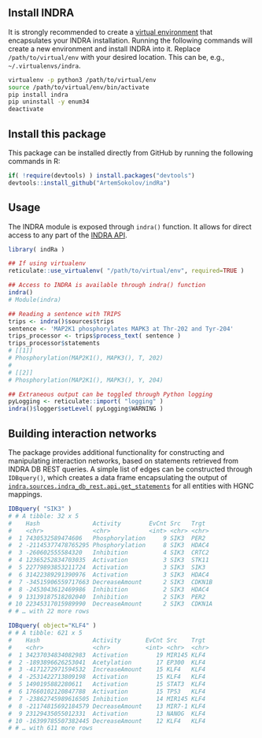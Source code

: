 ## Install INDRA

It is strongly recommended to create a [virtual environment](https://virtualenv.pypa.io/en/latest/) that encapsulates your INDRA installation. Running the following commands will create a new environment and install INDRA into it. Replace `/path/to/virtual/env` with your desired location. This can be, e.g., `~/.virtualenvs/indra`.

``` bash
virtualenv -p python3 /path/to/virtual/env
source /path/to/virtual/env/bin/activate
pip install indra
pip uninstall -y enum34
deactivate
```

## Install this package

This package can be installed directly from GitHub by running the following commands in R:

``` R
if( !require(devtools) ) install.packages("devtools")
devtools::install_github("ArtemSokolov/indRa")
```

## Usage

The INDRA module is exposed through `indra()` function. It allows for direct access to any part of the [INDRA API](https://indra.readthedocs.io/en/latest/).

``` R
library( indRa )

## If using virtualenv
reticulate::use_virtualenv( "/path/to/virtual/env", required=TRUE )

## Access to INDRA is available through indra() function
indra()
# Module(indra)

## Reading a sentence with TRIPS
trips <- indra()$sources$trips
sentence <- 'MAP2K1 phosphorylates MAPK3 at Thr-202 and Tyr-204'
trips_processor <- trips$process_text( sentence )
trips_processor$statements
# [[1]]
# Phosphorylation(MAP2K1(), MAPK3(), T, 202)
# 
# [[2]]
# Phosphorylation(MAP2K1(), MAPK3(), Y, 204)

## Extraneous output can be toggled through Python logging
pyLogging <- reticulate::import( "logging" )
indra()$logger$setLevel( pyLogging$WARNING )
```

## Building interaction networks

The package provides additional functionality for constructing and manipulating interaction networks, based on statements retrieved from INDRA DB REST queries. A simple list of edges can be constructed through `IDBquery()`, which creates a data frame encapsulating the output of [`indra.sources.indra_db_rest.api.get_statements`](https://indra.readthedocs.io/en/latest/modules/sources/indra_db_rest/index.html#module-indra.sources.indra_db_rest.api) for all entities with HGNC mappings.

``` R
IDBquery( "SIK3" )
# # A tibble: 32 x 5
#    Hash               Activity        EvCnt Src   Trgt  
#    <chr>              <chr>           <int> <chr> <chr> 
#  1 7430532589474606   Phosphorylation     9 SIK3  PER2  
#  2 -21145377478765295 Phosphorylation     8 SIK3  HDAC4 
#  3 -260602555584320   Inhibition          4 SIK3  CRTC2 
#  4 12365252834703035  Activation          3 SIK3  STK11 
#  5 22779893853211724  Activation          3 SIK3  SIK3  
#  6 31422389291390976  Activation          3 SIK3  HDAC4 
#  7 -34515906559717663 DecreaseAmount      2 SIK3  CDKN1B
#  8 -2453043612469986  Inhibition          2 SIK3  HDAC4 
#  9 13139187518202040  Inhibition          2 SIK3  PER2  
# 10 22345317015989990  DecreaseAmount      2 SIK3  CDKN1A
# # … with 22 more rows

IDBquery( object="KLF4" )
# # A tibble: 621 x 5
#    Hash               Activity       EvCnt Src    Trgt 
#    <chr>              <chr>          <int> <chr>  <chr>
#  1 34237034834082983  Activation        19 MIR145 KLF4 
#  2 -1893896626253041  Acetylation       17 EP300  KLF4 
#  3 -4171272971594532  IncreaseAmount    15 KLF4   KLF4 
#  4 -2531422713809198  Activation        15 KLF4   KLF4 
#  5 1490195882280611   Activation        15 STAT3  KLF4 
#  6 17660102120847788  Activation        15 TP53   KLF4 
#  7 -23862745989616505 Inhibition        14 MIR145 KLF4 
#  8 -21174815692184579 DecreaseAmount    13 MIR7-1 KLF4 
#  9 23129435055012331  Activation        13 NANOG  KLF4 
# 10 -16399785507382445 DecreaseAmount    12 KLF4   KLF4 
# # … with 611 more rows
```
